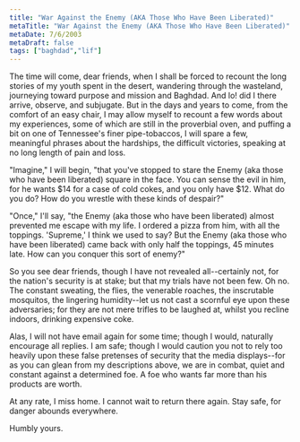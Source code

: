 ```yaml
---
title: "War Against the Enemy (AKA Those Who Have Been Liberated)"
metaTitle: "War Against the Enemy (AKA Those Who Have Been Liberated)"
metaDate: 7/6/2003
metaDraft: false
tags: ["baghdad","lif"]
---
```


The time will come, dear friends, when I shall be forced to recount the long stories of my youth spent in the desert, wandering through the wasteland, journeying toward purpose and mission and Baghdad. And lo! did I there arrive, observe, and subjugate. But in the days and years to come, from the comfort of an easy chair, I may allow myself to recount a few words about my experiences, some of which are still in the proverbial oven, and puffing a bit on one of Tennessee's finer pipe-tobaccos, I will spare a few, meaningful phrases about the hardships, the difficult victories, speaking at no long length of pain and loss.

"Imagine," I will begin, "that you've stopped to stare the Enemy (aka those who have been liberated) square in the face. You can sense the evil in him, for he wants $14 for a case of cold cokes, and you only have $12. What do you do? How do you wrestle with these kinds of despair?"

"Once," I'll say, "the Enemy (aka those who have been liberated) almost prevented me escape with my life. I ordered a pizza from him, with all the toppings. 'Supreme,' I think we used to say? But the Enemy (aka those who have been liberated) came back with only half the toppings, 45 minutes late. How can you conquer this sort of enemy?"

So you see dear friends, though I have not revealed all--certainly not, for the nation's security is at stake; but that my trials have not been few. Oh no. The constant sweating, the flies, the venerable roaches, the inscrutable mosquitos, the lingering humidity--let us not cast a scornful eye upon these adversaries; for they are not mere trifles to be laughed at, whilst you recline indoors, drinking expensive coke.

Alas, I will not have email again for some time; though I would, naturally encourage all replies. I am safe; though I would caution you not to rely too heavily upon these false pretenses of security that the media displays--for as you can glean from my descriptions above, we are in combat, quiet and constant against a determined foe. A foe who wants far more than his products are worth.

At any rate, I miss home. I cannot wait to return there again. Stay safe, for danger abounds everywhere.

Humbly yours.